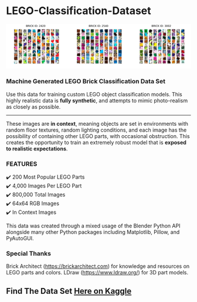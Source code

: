 # LEGO-Classification-Dataset

![alt text](https://github.com/korra-pickell/LEGO-Classification-Dataset/blob/master/Demos/full.png)

### Machine Generated LEGO Brick Classification Data Set

Use this data for training custom LEGO object classification models. This highly realistic data is **fully synthetic**, and attempts to mimic photo-realism as closely as possible.

---

These images are **in context**, meaning objects are set in environments with random floor textures, random lighting conditions, and each image has the possibility of containing other LEGO parts, with occasional obstruction. This creates the opportunity to train an extremely robust model that is **exposed to realistic expectations**.

### FEATURES
✔️ 200 Most Popular LEGO Parts  
✔️ 4,000 Images Per LEGO Part  
✔️ 800,000 Total Images  
✔️ 64x64 RGB Images  
✔️ In Context Images  

This data was created through a mixed usage of the Blender Python API alongside many other Python packages including Matplotlib, Pillow, and PyAutoGUI.

### Special Thanks

Brick Architect (https://brickarchitect.com) for knowledge and resources on LEGO parts and colors.
LDraw (https://www.ldraw.org/) for 3D part models.


## Find The Data Set [Here on Kaggle](https://www.kaggle.com/datasets/ronanpickell/b200c-lego-classification-dataset)

